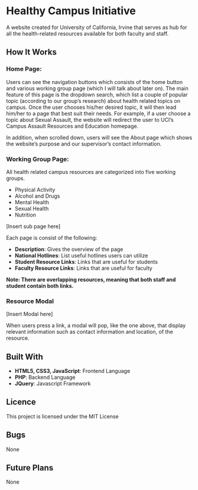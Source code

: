 # Healthy Campus Initiative
A website created for University of California, Irvine that serves as hub for all the health-related resources available for both faculty and staff.

## How It Works

### Home Page:

Users can see the navigation buttons which consists of the home button and various working group page (which I will talk about later on). The main feature of this page is the dropdown search, which list a couple of popular topic (according to our group’s research) about health related topics on campus. Once the user chooses his/her desired topic, it will then lead him/her to a page that best suit their needs. For example, if a user choose a topic about Sexual Assault, the website will redirect the user to UCI’s Campus Assault Resources and Education homepage.

In addition, when scrolled down, users will see the About page which shows the website’s purpose and our supervisor’s contact information.

### Working Group Page:

All health related campus resources are categorized into five working groups.

- Physical Activity
- Alcohol and Drugs
- Mental Health
- Sexual Health
- Nutrition

[Insert sub page here]

Each page is consist of the following:

- **Description**: Gives the overview of the page
- **National Hotlines**: List useful hotlines users can utilize
- **Student Resource Links**: Links that are useful for students
- **Faculty Resource Links**: Links that are useful for faculty

__Note: There are overlapping resources, meaning that both staff and student contain both links.__


### Resource Modal

[Insert Modal here]

When users press a link, a modal will pop, like the one above, that display relevant information such as contact information and location, of the resource.

## Built With

- **HTML5, CSS3, JavaScript**: Frontend Language
- **PHP**: Backend Language
- **JQuery**: Javascript Framework

## Licence

This project is licensed under the MIT License

## Bugs

None

## Future Plans

None


